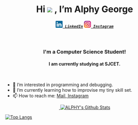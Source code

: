 
<h1 align="center"> Hi <img src="https://raw.githubusercontent.com/MartinHeinz/MartinHeinz/master/wave.gif" height="35px"> , I’m Alphy George</h1>
<h5 align="center">
  <code><a href="https://www.linkedin.com/in/alphy-george-568347202/" title="LinkedIn Profile"><img width="22" src="images/linkedin.svg"> LinkedIn</a></code>
  <code><a href="https://www.instagram.com/_alphy_george_/" title="Instagram Profile"><img width="22"  src="images/instagram.svg"> Instagram</a></code>
</h5>
  
<br>
<h3 align="center">I'm a Computer Science Student!</h3>
<h4 align="center">I am currently studying at SJCET.</h4>
<br>

- 👀 I’m interested in programming and debugging.
- 🌱 I’m currently learning how to improvise my tiny skill set.
- 📫 How to reach me: <a href="mailto: alphygeorge70@gmail.com">Mail</a>,<a href="https://www.instagram.com/_alphy_george_/"> Instagram</a>                  
<p align="center">
    <a href="https://github.com/anuraghazra/github-readme-stats">&nbsp;<img  src="https://github-readme-stats.vercel.app/api?username=alphygeorge&show_icons=true&theme=tokyonight&hide=issues,contribs" alt="ALPHY's Github Stats" /></a>
  
[![Top Langs](https://github-readme-stats.vercel.app/api/top-langs/?username=alphygeorge&theme=tokyonight&langs_count=8&layout=compact)](https://github.com/anuraghazra/github-readme-stats)</p>

